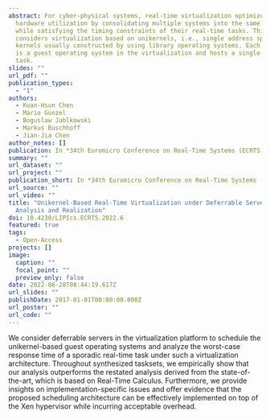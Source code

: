 ```yaml
---
abstract: For cyber-physical systems, real-time virtualization optimizes the
  hardware utilization by consolidating multiple systems into the same platform,
  while satisfying the timing constraints of their real-time tasks. This paper
  considers virtualization based on unikernels, i.e., single address space
  kernels usually constructed by using library operating systems. Each unikernel
  is a guest operating system in the virtualization and hosts a single real-time
  task.
slides: ""
url_pdf: ""
publication_types:
  - "1"
authors:
  - Kuan-Hsun Chen
  - Mario Günzel
  - Boguslaw Jablkowski
  - Markus Buschhoff
  - Jian-Jia Chen
author_notes: []
publication: In *34th Euromicro Conference on Real-Time Systems (ECRTS)*
summary: ""
url_dataset: ""
url_project: ""
publication_short: In *34th Euromicro Conference on Real-Time Systems (ECRTS)*
url_source: ""
url_video: ""
title: "Unikernel-Based Real-Time Virtualization under Deferrable Servers:
  Analysis and Realization"
doi: 10.4230/LIPIcs.ECRTS.2022.6
featured: true
tags:
  - Open-Access
projects: []
image:
  caption: ""
  focal_point: ""
  preview_only: false
date: 2022-06-28T08:44:19.617Z
url_slides: ""
publishDate: 2017-01-01T00:00:00.000Z
url_poster: ""
url_code: ""
---
```

We consider deferrable servers in the virtualization platform to schedule the unikernel-based guest operating systems and analyze the worst-case response time of a sporadic real-time task under such a virtualization architecture. Throughout synthesized tasksets, we empirically show that our analysis outperforms the restated analysis derived from the state-of-the-art, which is based on Real-Time Calculus. Furthermore, we provide insights on implementation-specific issues and offer evidence that the proposed scheduling architecture can be effectively implemented on top of the Xen hypervisor while incurring acceptable overhead.
